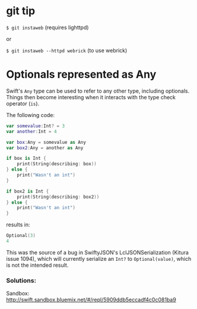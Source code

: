 # git tip

`$ git instaweb` (requires lighttpd)

or

`$ git instaweb --httpd webrick` (to use webrick)


# Optionals represented as Any

Swift's `Any` type can be used to refer to any other type, including optionals. Things then become interesting when it interacts with the type check operator (`is`).

The following code:
```swift
var somevalue:Int? = 3
var another:Int = 4

var box:Any = somevalue as Any
var box2:Any = another as Any

if box is Int {
	print(String(describing: box))
} else {
	print("Wasn't an int")
}

if box2 is Int {
	print(String(describing: box2))
} else {
	print("Wasn't an int")
}
```
results in:
```swift
Optional(3)
4
```
This was the source of a bug in SwiftyJSON's LclJSONSerialization (Kitura issue 1094), which will currently serialize an `Int?` to `Optional(value)`, which is not the intended result.

### Solutions:
Sandbox: http://swift.sandbox.bluemix.net/#/repl/5909ddb5eccadf4c0c081ba9
